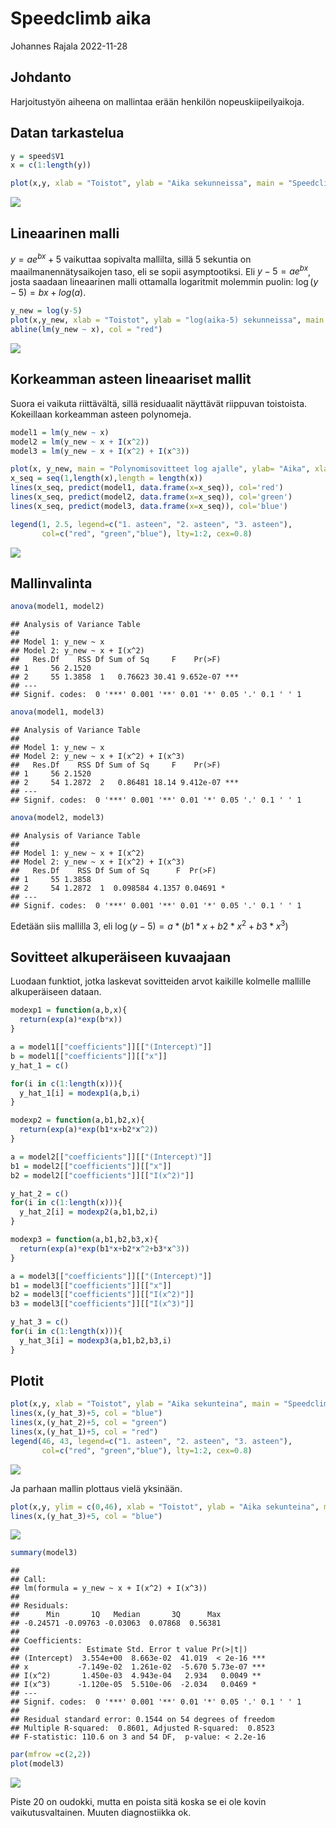 Speedclimb aika
================
Johannes Rajala
2022-11-28

## Johdanto

Harjoitustyön aiheena on mallintaa erään henkilön nopeuskiipeilyaikoja.

## Datan tarkastelua

``` r
y = speed$V1
x = c(1:length(y))
```

``` r
plot(x,y, xlab = "Toistot", ylab = "Aika sekunneissa", main = "Speedclimbing ajat")
```

![](speedclimb_malli_files/figure-gfm/unnamed-chunk-3-1.png)<!-- -->

## Lineaarinen malli

$y=ae^{bx}+5$ vaikuttaa sopivalta mallilta, sillä 5 sekuntia on
maailmanennätysaikojen taso, eli se sopii asymptootiksi. Eli
$y-5 = ae^{bx}$, josta saadaan lineaarinen malli ottamalla logaritmit
molemmin puolin: $\log(y-5) = bx + log(a)$.

``` r
y_new = log(y-5)
plot(x,y_new, xlab = "Toistot", ylab = "log(aika-5) sekunneissa", main = "Log speedclimbing ajat")
abline(lm(y_new ~ x), col = "red")
```

![](speedclimb_malli_files/figure-gfm/unnamed-chunk-4-1.png)<!-- -->

## Korkeamman asteen lineaariset mallit

Suora ei vaikuta riittävältä, sillä residuaalit näyttävät riippuvan
toistoista. Kokeillaan korkeamman asteen polynomeja.

``` r
model1 = lm(y_new ~ x)
model2 = lm(y_new ~ x + I(x^2))
model3 = lm(y_new ~ x + I(x^2) + I(x^3))
```

``` r
plot(x, y_new, main = "Polynomisovitteet log ajalle", ylab= "Aika", xlab = "Toistot")
x_seq = seq(1,length(x),length = length(x))
lines(x_seq, predict(model1, data.frame(x=x_seq)), col='red')
lines(x_seq, predict(model2, data.frame(x=x_seq)), col='green')
lines(x_seq, predict(model3, data.frame(x=x_seq)), col='blue')

legend(1, 2.5, legend=c("1. asteen", "2. asteen", "3. asteen"),
       col=c("red", "green","blue"), lty=1:2, cex=0.8)
```

![](speedclimb_malli_files/figure-gfm/unnamed-chunk-6-1.png)<!-- -->

## Mallinvalinta

``` r
anova(model1, model2)
```

    ## Analysis of Variance Table
    ## 
    ## Model 1: y_new ~ x
    ## Model 2: y_new ~ x + I(x^2)
    ##   Res.Df    RSS Df Sum of Sq     F    Pr(>F)    
    ## 1     56 2.1520                                 
    ## 2     55 1.3858  1   0.76623 30.41 9.652e-07 ***
    ## ---
    ## Signif. codes:  0 '***' 0.001 '**' 0.01 '*' 0.05 '.' 0.1 ' ' 1

``` r
anova(model1, model3)
```

    ## Analysis of Variance Table
    ## 
    ## Model 1: y_new ~ x
    ## Model 2: y_new ~ x + I(x^2) + I(x^3)
    ##   Res.Df    RSS Df Sum of Sq     F    Pr(>F)    
    ## 1     56 2.1520                                 
    ## 2     54 1.2872  2   0.86481 18.14 9.412e-07 ***
    ## ---
    ## Signif. codes:  0 '***' 0.001 '**' 0.01 '*' 0.05 '.' 0.1 ' ' 1

``` r
anova(model2, model3)
```

    ## Analysis of Variance Table
    ## 
    ## Model 1: y_new ~ x + I(x^2)
    ## Model 2: y_new ~ x + I(x^2) + I(x^3)
    ##   Res.Df    RSS Df Sum of Sq      F  Pr(>F)  
    ## 1     55 1.3858                              
    ## 2     54 1.2872  1  0.098584 4.1357 0.04691 *
    ## ---
    ## Signif. codes:  0 '***' 0.001 '**' 0.01 '*' 0.05 '.' 0.1 ' ' 1

Edetään siis mallilla 3, eli $\log(y-5) = a* ( b1*x+b2*x^2+b3*x^3)$

## Sovitteet alkuperäiseen kuvaajaan

Luodaan funktiot, jotka laskevat sovitteiden arvot kaikille kolmelle
mallille alkuperäiseen dataan.

``` r
modexp1 = function(a,b,x){
  return(exp(a)*exp(b*x))
}

a = model1[["coefficients"]][["(Intercept)"]]
b = model1[["coefficients"]][["x"]]
y_hat_1 = c()

for(i in c(1:length(x))){
  y_hat_1[i] = modexp1(a,b,i)
}
```

``` r
modexp2 = function(a,b1,b2,x){
  return(exp(a)*exp(b1*x+b2*x^2))
}

a = model2[["coefficients"]][["(Intercept)"]]
b1 = model2[["coefficients"]][["x"]]
b2 = model2[["coefficients"]][["I(x^2)"]]

y_hat_2 = c()
for(i in c(1:length(x))){
  y_hat_2[i] = modexp2(a,b1,b2,i)
}
```

``` r
modexp3 = function(a,b1,b2,b3,x){
  return(exp(a)*exp(b1*x+b2*x^2+b3*x^3))
}

a = model3[["coefficients"]][["(Intercept)"]]
b1 = model3[["coefficients"]][["x"]]
b2 = model3[["coefficients"]][["I(x^2)"]]
b3 = model3[["coefficients"]][["I(x^3)"]]

y_hat_3 = c()
for(i in c(1:length(x))){
  y_hat_3[i] = modexp3(a,b1,b2,b3,i)
}
```

## Plotit

``` r
plot(x,y, xlab = "Toistot", ylab = "Aika sekunteina", main = "Speedclimb sovitteet")
lines(x,(y_hat_3)+5, col = "blue")
lines(x,(y_hat_2)+5, col = "green")
lines(x,(y_hat_1)+5, col = "red")
legend(46, 43, legend=c("1. asteen", "2. asteen", "3. asteen"),
       col=c("red", "green","blue"), lty=1:2, cex=0.8)
```

![](speedclimb_malli_files/figure-gfm/unnamed-chunk-13-1.png)<!-- -->

Ja parhaan mallin plottaus vielä yksinään.

``` r
plot(x,y, ylim = c(0,46), xlab = "Toistot", ylab = "Aika sekunteina", main = "Speedclimb, paras sovite")
lines(x,(y_hat_3)+5, col = "blue")
```

![](speedclimb_malli_files/figure-gfm/unnamed-chunk-14-1.png)<!-- -->

``` r
summary(model3)
```

    ## 
    ## Call:
    ## lm(formula = y_new ~ x + I(x^2) + I(x^3))
    ## 
    ## Residuals:
    ##      Min       1Q   Median       3Q      Max 
    ## -0.24571 -0.09763 -0.03063  0.07868  0.56381 
    ## 
    ## Coefficients:
    ##               Estimate Std. Error t value Pr(>|t|)    
    ## (Intercept)  3.554e+00  8.663e-02  41.019  < 2e-16 ***
    ## x           -7.149e-02  1.261e-02  -5.670 5.73e-07 ***
    ## I(x^2)       1.450e-03  4.943e-04   2.934   0.0049 ** 
    ## I(x^3)      -1.120e-05  5.510e-06  -2.034   0.0469 *  
    ## ---
    ## Signif. codes:  0 '***' 0.001 '**' 0.01 '*' 0.05 '.' 0.1 ' ' 1
    ## 
    ## Residual standard error: 0.1544 on 54 degrees of freedom
    ## Multiple R-squared:  0.8601, Adjusted R-squared:  0.8523 
    ## F-statistic: 110.6 on 3 and 54 DF,  p-value: < 2.2e-16

``` r
par(mfrow =c(2,2))
plot(model3)
```

![](speedclimb_malli_files/figure-gfm/unnamed-chunk-16-1.png)<!-- -->

Piste 20 on oudokki, mutta en poista sitä koska se ei ole kovin
vaikutusvaltainen. Muuten diagnostiikka ok.
